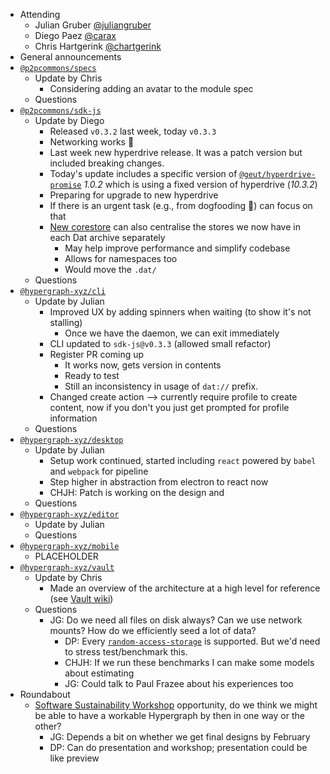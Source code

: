 -   Attending
    - Julian Gruber [@juliangruber](https://twitter.com/juliangruber)
    - Diego Paez [@carax](https://twitter.com/carax)
    - Chris Hartgerink [@chartgerink](https://twitter.com/chartgerink)
-   General announcements
-   [`@p2pcommons/specs`](https://github.com/p2pcommons/specs)
    - Update by Chris
        - Considering adding an avatar to the module spec
    - Questions
-   [`@p2pcommons/sdk-js`](https://github.com/p2pcommons/sdk-js)
    - Update by Diego
        - Released `v0.3.2` last week, today `v0.3.3`
        - Networking works :confetti_ball:
        - Last week new hyperdrive release. It was a patch version but included breaking changes.
        - Today's update includes a specific version of [`@geut/hyperdrive-promise`](https://github.com/geut/hyperdrive-promise) *1.0.2* which is using a fixed version of hyperdrive (*10.3.2*)
        - Preparing for upgrade to new hyperdrive
        - If there is an urgent task (e.g., from dogfooding :hotdog:) can focus on that
        - [New corestore](https://github.com/andrewosh/corestore-swarm-networking) can also centralise the stores we now have in each Dat archive separately
            - May help improve performance and simplify codebase
            - Allows for namespaces too
            - Would move the `.dat/`
    - Questions
-   [`@hypergraph-xyz/cli`](https://github.com/hypergraph-xyz/cli)
    - Update by Julian
        - Improved UX by adding spinners when waiting (to show it's not stalling)
            - Once we have the daemon, we can exit immediately
        - CLI updated to `sdk-js@v0.3.3` (allowed small refactor)
        - Register PR coming up
            - It works now, gets version in contents
            - Ready to test
            - Still an inconsistency in usage of `dat://` prefix.
        - Changed create action --> currently require profile to create content, now if you don't you just get prompted for profile information
    - Questions
-   [`@hypergraph-xyz/desktop`](https://github.com/hypergraph-xyz/desktop)
    - Update by Julian
        - Setup work continued, started including `react` powered by `babel` and `webpack` for pipeline
        - Step higher in abstraction from electron to react now 
        - CHJH: Patch is working on the design and 
    - Questions
-   [`@hypergraph-xyz/editor`](https://github.com/hypergraph-xyz/editor)
    - Update by Julian
    - Questions
-   [`@hypergraph-xyz/mobile`](https://github.com/hypergraph-xyz/mobile)
    - PLACEHOLDER
-   [`@hypergraph-xyz/vault`](https://github.com/hypergraph-xyz/vault)
    - Update by Chris
        - Made an overview of the architecture at a high level for reference (see [Vault wiki](https://github.com/hypergraph-xyz/vault/wiki))
    - Questions
        - JG: Do we need all files on disk always? Can we use network mounts? How do we efficiently seed a lot of data?
            - DP: Every [`random-access-storage`](https://github.com/random-access-storage) is supported. But we'd need to stress test/benchmark this.
            - CHJH: If we run these benchmarks I can make some models about estimating 
            - JG: Could talk to Paul Frazee about his experiences too
- Roundabout
  - [Software Sustainability Workshop](https://software.ac.uk/news/call-proposals-mini-workshops-and-demo-sessions-collaborations-workshop-2020) opportunity, do we think we might be able to have a workable Hypergraph by then in one way or the other?
    - JG: Depends a bit on whether we get final designs by February
    - DP: Can do presentation and workshop; presentation could be like preview
